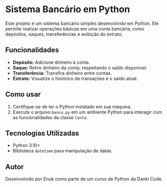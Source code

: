# Sistema Bancário em Python

Este projeto é um sistema bancário simples desenvolvido em Python. Ele permite realizar operações básicas em uma conta bancária, como depósitos, saques, transferências e exibição do extrato.

## Funcionalidades

- **Depósito:** Adicione dinheiro à conta.
- **Saque:** Retire dinheiro da conta, respeitando o saldo disponível.
- **Transferência:** Transfira dinheiro entre contas.
- **Extrato:** Visualize o histórico de transações e o saldo atual.

## Como usar

1. Certifique-se de ter o Python instalado em sua máquina.
2. Execute o arquivo `banco.py` em um ambiente Python para interagir com as funcionalidades da classe `Conta`.

## Tecnologias Utilizadas

- Python 3.10+
- Biblioteca `datetime` para manipulação de datas.

## Autor

Desenvolvido por Enuk como parte de um curso de Python da Danki Code.
